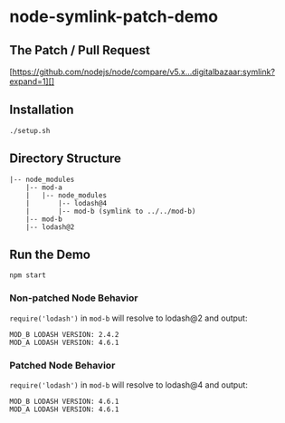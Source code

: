# node-symlink-patch-demo

## The Patch / Pull Request
[https://github.com/nodejs/node/compare/v5.x...digitalbazaar:symlink?expand=1][]

## Installation
```
./setup.sh
```

## Directory Structure
```
|-- node_modules
    |-- mod-a
    |   |-- node_modules
    |       |-- lodash@4
    |       |-- mod-b (symlink to ../../mod-b)
    |-- mod-b
    |-- lodash@2
```

## Run the Demo
```
npm start
```
### Non-patched Node Behavior
`require('lodash')` in `mod-b` will resolve to lodash@2 and output:
```
MOD_B LODASH VERSION: 2.4.2
MOD_A LODASH VERSION: 4.6.1
```
### Patched Node Behavior
`require('lodash')` in `mod-b` will resolve to lodash@4 and output:
```
MOD_B LODASH VERSION: 4.6.1
MOD_A LODASH VERSION: 4.6.1
```
